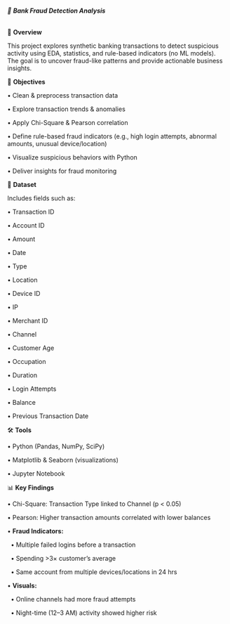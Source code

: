 ###### 🏦 **Bank Fraud Detection Analysis**



📌 **Overview**

This project explores synthetic banking transactions to detect suspicious activity using EDA, statistics, and rule-based indicators (no ML models). The goal is to uncover fraud-like patterns and provide actionable business insights.



🎯 **Objectives**

• Clean \& preprocess transaction data

• Explore transaction trends \& anomalies

• Apply Chi-Square \& Pearson correlation

• Define rule-based fraud indicators (e.g., high login attempts, abnormal amounts, unusual device/location)

• Visualize suspicious behaviors with Python

• Deliver insights for fraud monitoring



📂 **Dataset**

Includes fields such as:

• Transaction ID

• Account ID

• Amount

• Date

• Type

• Location

• Device ID

• IP

• Merchant ID

• Channel

• Customer Age

• Occupation

• Duration

• Login Attempts

• Balance

• Previous Transaction Date



🛠️ **Tools**

• Python (Pandas, NumPy, SciPy)

• Matplotlib \& Seaborn (visualizations)

• Jupyter Notebook



📊 **Key Findings**

• Chi-Square: Transaction Type linked to Channel (p < 0.05)

• Pearson: Higher transaction amounts correlated with lower balances

• **Fraud Indicators:**

  • Multiple failed logins before a transaction

  • Spending >3× customer’s average

  • Same account from multiple devices/locations in 24 hrs

• **Visuals:**

  • Online channels had more fraud attempts

  • Night-time (12–3 AM) activity showed higher risk

